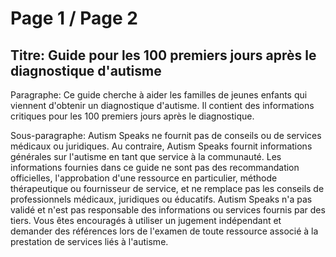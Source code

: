 # Page 1 / Page 2

## Titre: Guide pour les 100 premiers jours après le diagnostique d'autisme

Paragraphe: Ce guide cherche à aider les familles de jeunes
enfants qui viennent d'obtenir un diagnostique d'autisme. Il contient des
informations critiques pour les 100 premiers jours après le diagnostique.

Sous-paragraphe: Autism Speaks ne fournit pas de conseils ou de services médicaux ou
juridiques. Au contraire, Autism Speaks fournit informations générales
sur l'autisme en tant que service à la communauté. Les informations
fournies dans ce guide ne sont pas des recommandation officielles, l'approbation
d'une ressource en particulier, méthode thérapeutique ou
fournisseur de service, et ne remplace pas les conseils de professionnels
médicaux, juridiques ou éducatifs. Autism Speaks n'a pas validé et
n'est pas responsable des informations ou services fournis par des
tiers. Vous êtes encouragés à utiliser un jugement indépendant et demander
des références lors de l'examen de toute ressource associé à la
prestation de services liés à l'autisme.
